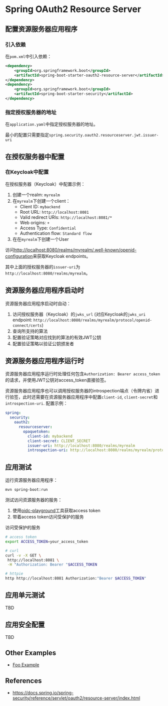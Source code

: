 # Spring OAuth2 Resource Server

## 配置资源服务器应用程序
### 引入依赖
在`pom.xml`中引入依赖：
```xml
<dependency>
    <groupId>org.springframework.boot</groupId>
    <artifactId>spring-boot-starter-oauth2-resource-server</artifactId>
</dependency>
<dependency>
    <groupId>org.springframework.boot</groupId>
    <artifactId>spring-boot-starter-security</artifactId>
</dependency>
```

### 指定授权服务器的地址

在`application.yaml`中指定授权服务器的地址。

最小的配置只需要指定`spring.security.oauth2.resourceserver.jwt.issuer-uri`

## 在授权服务器中配置

### 在Keycloak中配置
在授权服务器（Keycloak）中配置示例：
1. 创建一个realm: `myrealm`
2. 在`myrealm`下创建一个client：
   - Client ID: `mybackend`
   - Root URL: `http://localhost:8081`
   - Valid redirect URIs: `http://localhost:8081/*`
   - Web origins: `+`
   - Access Type: `Confidential`
   - Authentication flow: `Standard flow`
3. 在在`myrealm`下创建一个User

访问<http://localhost:8080/realms/myrealm/.well-known/openid-configuration>来获取Keycloak endpoints。

其中上面的授权服务器的`issuer-uri`为`http://localhost:8080/realms/myrealm`。


## 资源服务器应用程序启动时
资源服务器应用程序启动时自动：
1. 访问授权服务器（Keycloak）的`jwks_url` (对应Keycloak的`jwks_uri` endpoint: `http://localhost:8080/realms/myrealm/protocol/openid-connect/certs`)
2. 查询所支持的算法
3. 配置验证策略对应找到的算法的有效JWT公钥
4. 配置验证策略以验证公钥颁发者

## 资源服务器应用程序运行时
资源服务器应用程序运行时处理任何包含`Authorization: Bearer access_token`的请求，并使用JWT公钥对access_token直接验签。

资源服务器应用程序也可以调用授权服务器的introspection端点（令牌内省）进行验签，此时还需要在资源服务器应用程序中配置`client-id`, `client-secret`和`introspection-uri`.
配置示例：
```yaml
spring:
  security:
    oauth2:
      resourceserver:
        opaquetoken:
          client-id: mybackend
          client-secret: CLIENT_SECRET
          issuer-uri: http://localhost:8080/realms/myrealm
          introspection-uri: http://localhost:8080/realms/myrealm/protocol/openid-connect/token/introspect
```

## 应用测试

运行资源服务器应用程序：
```bash
mvn spring-boot:run
```

测试访问资源服务器的服务：
1. 使用[oidc-playground](../oidc-playground)工具获取access token
2. 带着access token访问受保护的服务

访问受保护的服务
```bash
# access token
export ACCESS_TOKEN=your_access_token

# curl
curl -v -X GET \
 http://localhost:8081 \
 -H "Authorization: Bearer "$ACCESS_TOKEN

# httpie
http http://localhost:8081 Authorization:"Bearer $ACCESS_TOKEN"

```

## 应用单元测试

TBD

## 应用安全配置

TBD

## Other Examples

- [Foo Example](./FOO.md)



## References
- https://docs.spring.io/spring-security/reference/servlet/oauth2/resource-server/index.html